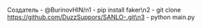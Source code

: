 Создатель - @BurinovHIN/n1 - pip install faker\n2 - git clone https://github.com/DuzzSuppors/SANLO-.git\n3 - python main.py
